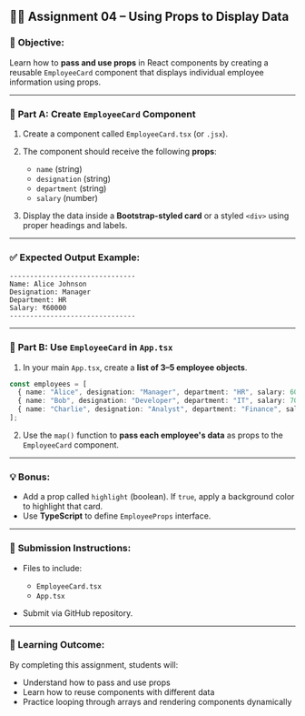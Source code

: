 ## 🧑‍💻 Assignment 04 – Using **Props** to Display Data

### 🎯 **Objective**:

Learn how to **pass and use props** in React components by creating a reusable `EmployeeCard` component that displays individual employee information using props.

---

### 📌 **Part A: Create `EmployeeCard` Component**

1. Create a component called `EmployeeCard.tsx` (or `.jsx`).

2. The component should receive the following **props**:

   * `name` (string)
   * `designation` (string)
   * `department` (string)
   * `salary` (number)

3. Display the data inside a **Bootstrap-styled card** or a styled `<div>` using proper headings and labels.

---

### ✅ **Expected Output Example**:

```plaintext
-------------------------------
Name: Alice Johnson
Designation: Manager
Department: HR
Salary: ₹60000
-------------------------------
```

---

### 📌 **Part B: Use `EmployeeCard` in `App.tsx`**

1. In your main `App.tsx`, create a **list of 3–5 employee objects**.

```ts
const employees = [
  { name: "Alice", designation: "Manager", department: "HR", salary: 60000 },
  { name: "Bob", designation: "Developer", department: "IT", salary: 70000 },
  { name: "Charlie", designation: "Analyst", department: "Finance", salary: 65000 },
];
```

2. Use the `map()` function to **pass each employee's data** as props to the `EmployeeCard` component.

---

### 💡 Bonus:

* Add a prop called `highlight` (boolean). If `true`, apply a background color to highlight that card.
* Use **TypeScript** to define `EmployeeProps` interface.

---

### 📁 **Submission Instructions**:

* Files to include:

  * `EmployeeCard.tsx`
  * `App.tsx`
* Submit via GitHub repository.

---

### 🧠 Learning Outcome:

By completing this assignment, students will:

* Understand how to pass and use props
* Learn how to reuse components with different data
* Practice looping through arrays and rendering components dynamically
